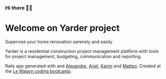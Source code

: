 ### Hi there 👋🏼

# Welcome on Yarder project
Supervise your home renovation serenely and easily

Yarder is a residential construction project management platform with tools for project management, budgeting, communication and reporting.

Rails app generated with and [Alexandre](https://github.com/AlexFleurquin), [Ariel](https://github.com/ArielJur), [Karim](https://github.com/mkzinoun) and [Matteo](https://github.com/MatBnc). Created at the [Le Wagon coding bootcamp](https://www.lewagon.com).

